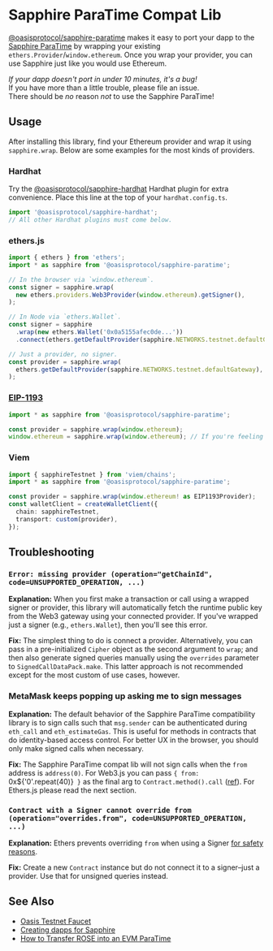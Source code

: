 # Sapphire ParaTime Compat Lib

[@oasisprotocol/sapphire-paratime] makes it easy to port your dapp to the [Sapphire ParaTime]
by wrapping your existing `ethers.Provider`/`window.ethereum`.
Once you wrap your provider, you can use Sapphire just like you would use Ethereum.

[@oasisprotocol/sapphire-paratime]: https://www.npmjs.com/package/@oasisprotocol/sapphire-paratime
[sapphire paratime]: https://docs.oasis.io/dapp/sapphire/

_If your dapp doesn't port in under 10 minutes, it's a bug!_<br />
If you have more than a little trouble, please file an issue.<br />
There should be _no_ reason _not_ to use the Sapphire ParaTime!

## Usage

After installing this library, find your Ethereum provider and wrap it using `sapphire.wrap`.
Below are some examples for the most kinds of providers.

### Hardhat

Try the [@oasisprotocol/sapphire-hardhat] Hardhat plugin for extra convenience.
Place this line at the top of your `hardhat.config.ts`.

```js
import '@oasisprotocol/sapphire-hardhat';
// All other Hardhat plugins must come below.
```

[@oasisprotocol/sapphire-hardhat]: https://www.npmjs.com/package/@oasisprotocol/sapphire-hardhat

### ethers.js

```ts
import { ethers } from 'ethers';
import * as sapphire from '@oasisprotocol/sapphire-paratime';

// In the browser via `window.ethereum`.
const signer = sapphire.wrap(
  new ethers.providers.Web3Provider(window.ethereum).getSigner(),
);

// In Node via `ethers.Wallet`.
const signer = sapphire
  .wrap(new ethers.Wallet('0x0a5155afec0de...'))
  .connect(ethers.getDefaultProvider(sapphire.NETWORKS.testnet.defaultGateway));

// Just a provider, no signer.
const provider = sapphire.wrap(
  ethers.getDefaultProvider(sapphire.NETWORKS.testnet.defaultGateway),
);
```

### [EIP-1193](https://eips.ethereum.org/EIPS/eip-1193)

```ts
import * as sapphire from '@oasisprotocol/sapphire-paratime';

const provider = sapphire.wrap(window.ethereum);
window.ethereum = sapphire.wrap(window.ethereum); // If you're feeling bold.
```

### Viem

```ts
import { sapphireTestnet } from 'viem/chains';
import * as sapphire from '@oasisprotocol/sapphire-paratime';

const provider = sapphire.wrap(window.ethereum! as EIP1193Provider);
const walletClient = createWalletClient({
  chain: sapphireTestnet,
  transport: custom(provider),
});
```

## Troubleshooting

### `Error: missing provider (operation="getChainId", code=UNSUPPORTED_OPERATION, ...)`

**Explanation:** When you first make a transaction or call using a wrapped signer or provider,
this library will automatically fetch the runtime public key from the Web3 gateway
using your connected provider. If you've wrapped just a signer (e.g., `ethers.Wallet`),
then you'll see this error.

**Fix:** The simplest thing to do is connect a provider. Alternatively, you can pass in
a pre-initialized `Cipher` object as the second argument to `wrap`; and then also generate
signed queries manually using the `overrides` parameter to `SignedCallDataPack.make`. This
latter approach is not recommended except for the most custom of use cases, however.

### MetaMask keeps popping up asking me to sign messages

**Explanation:** The default behavior of the Sapphire ParaTime compatibility library is to
sign calls such that `msg.sender` can be authenticated during `eth_call` and `eth_estimateGas`.
This is useful for methods in contracts that do identity-based access control. For better UX
in the browser, you should only make signed calls when necessary.

**Fix:** The Sapphire ParaTime compat lib will not sign calls when the `from` address is
`address(0)`. For Web3.js you can pass `{ from: `0x${'0'.repeat(40)}` }` as the final arg
to `Contract.method().call` ([ref](https://web3js.readthedocs.io/en/v1.2.11/web3-eth-contract.html)). For Ethers.js please read the next section.

### `Contract with a Signer cannot override from (operation="overrides.from", code=UNSUPPORTED_OPERATION, ...)`

**Explanation:** Ethers prevents overriding `from` when using a Signer [for safety reasons](https://github.com/ethers-io/ethers.js/discussions/3327).

**Fix:** Create a new `Contract` instance but do not connect it to a signer–just a provider.
Use that for unsigned queries instead.

## See Also

- [Oasis Testnet Faucet](https://faucet.testnet.oasis.dev/)
- [Creating dapps for Sapphire](https://docs.oasis.io/dapp/sapphire/quickstart)
- [How to Transfer ROSE into an EVM ParaTime](https://docs.oasis.io/general/manage-tokens/how-to-transfer-rose-into-paratime/)

